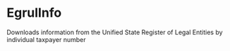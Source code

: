 # EgrulInfo
Downloads information from the Unified State Register of Legal Entities by individual taxpayer number
